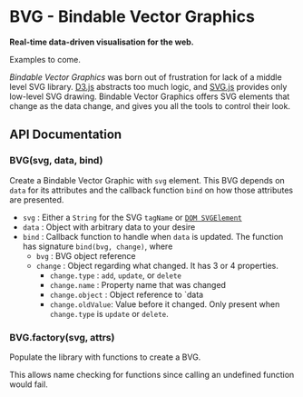 # BVG - Bindable Vector Graphics
**Real-time data-driven visualisation for the web.**

Examples to come.

*Bindable Vector Graphics* was born out of frustration for lack of a
middle level SVG library. [D3.js](http://d3js.org/) abstracts too much
logic, and [SVG.js](http://svgjs.com/) provides only low-level SVG drawing.
Bindable Vector Graphics offers SVG elements that change as the data change,
and gives you all the tools to control their look.
  

## API Documentation 

### BVG(svg, data, bind)
Create a Bindable Vector Graphic with `svg` element. This BVG depends on
`data` for its attributes and the callback function `bind` on how those
attributes are presented.

 - `svg`   : Either a `String` for the SVG `tagName` or [`DOM SVGElement`](https://developer.mozilla.org/en-US/docs/Web/SVG/Element)
 - `data`  : Object with arbitrary data to your desire
 - `bind`  : Callback function to handle when `data` is updated. The
             function has signature `bind(bvg, change)`, where
   - `bvg`    : BVG object reference
   - `change` : Object regarding what changed. It has 3 or 4 properties.
     - `change.type`    : `add`, `update`, or `delete`
     - `change.name`    : Property name that was changed
     - `change.object`  : Object reference to `data
     - `change.oldValue`: Value before it changed. Only present when
                          `change.type` is `update` or `delete`.
    

### BVG.factory(svg, attrs)

Populate the library with functions to create a BVG.

This allows name checking for functions since calling an undefined
function would fail.
    

